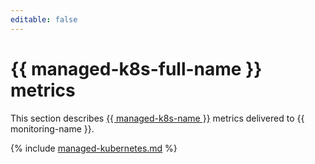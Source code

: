 ```yaml
---
editable: false
---
```


# {{ managed-k8s-full-name }} metrics

This section describes [{{ managed-k8s-name }}](../../managed-kubernetes/) metrics delivered to {{ monitoring-name }}.

{% include [managed-kubernetes.md](../../_includes/monitoring/metrics-ref/managed-kubernetes.md) %}